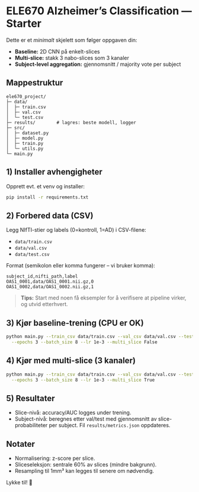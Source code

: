 # ELE670 Alzheimer’s Classification — Starter

Dette er et *minimalt* skjelett som følger oppgaven din:
- **Baseline:** 2D CNN på enkelt-slices
- **Multi-slice:** stakk 3 nabo-slices som 3 kanaler
- **Subject-level aggregation:** gjennomsnitt / majority vote per subject

## Mappestruktur
```
ele670_project/
├─ data/
│  ├─ train.csv
│  ├─ val.csv
│  └─ test.csv
├─ results/        # lagres: beste modell, logger
├─ src/
│  ├─ dataset.py
│  ├─ model.py
│  ├─ train.py
│  └─ utils.py
└─ main.py
```

## 1) Installer avhengigheter
Opprett evt. et venv og installer:
```bash
pip install -r requirements.txt
```

## 2) Forbered data (CSV)
Legg NIfTI-stier og labels (0=kontroll, 1=AD) i CSV-filene:
- `data/train.csv`
- `data/val.csv`
- `data/test.csv`

Format (semikolon eller komma fungerer – vi bruker komma):
```
subject_id,nifti_path,label
OAS1_0001,data/OAS1_0001.nii.gz,0
OAS1_0002,data/OAS1_0002.nii.gz,1
```

> **Tips:** Start med noen få eksempler for å verifisere at pipeline virker, og utvid etterhvert.

## 3) Kjør baseline-trening (CPU er OK)
```bash
python main.py --train_csv data/train.csv --val_csv data/val.csv --test_csv data/test.csv \
  --epochs 3 --batch_size 8 --lr 1e-3 --multi_slice False
```

## 4) Kjør med multi-slice (3 kanaler)
```bash
python main.py --train_csv data/train.csv --val_csv data/val.csv --test_csv data/test.csv \
  --epochs 3 --batch_size 8 --lr 1e-3 --multi_slice True
```

## 5) Resultater
- Slice-nivå: accuracy/AUC logges under trening.
- Subject-nivå: beregnes etter val/test med gjennomsnitt av slice-probabiliteter per subject.
  Fil `results/metrics.json` oppdateres.

## Notater
- Normalisering: z-score per slice.
- Sliceseleksjon: sentrale 60% av slices (mindre bakgrunn).
- Resampling til 1mm³ kan legges til senere om nødvendig.

Lykke til! 🚀
